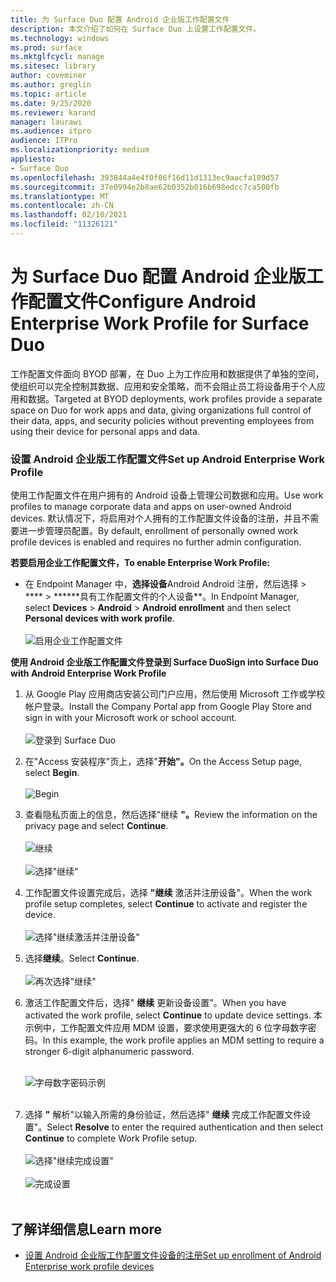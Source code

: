 ```yaml
---
title: 为 Surface Duo 配置 Android 企业版工作配置文件
description: 本文介绍了如何在 Surface Duo 上设置工作配置文件。
ms.technology: windows
ms.prod: surface
ms.mktglfcycl: manage
ms.sitesec: library
author: coveminer
ms.author: greglin
ms.topic: article
ms.date: 9/25/2020
ms.reviewer: karand
manager: laurawi
ms.audience: itpro
audience: ITPro
ms.localizationpriority: medium
appliesto:
- Surface Duo
ms.openlocfilehash: 393844a4e4f0f06f16d11d1313ec9aacfa109d57
ms.sourcegitcommit: 37e0994e2b8ae62b0352b016b698edcc7ca500fb
ms.translationtype: MT
ms.contentlocale: zh-CN
ms.lasthandoff: 02/10/2021
ms.locfileid: "11326121"
---
```

# <span data-ttu-id="baa61-103">为 Surface Duo 配置 Android 企业版工作配置文件</span><span class="sxs-lookup"><span data-stu-id="baa61-103">Configure Android Enterprise Work Profile for Surface Duo</span></span>

<span data-ttu-id="baa61-104">工作配置文件面向 BYOD 部署，在 Duo 上为工作应用和数据提供了单独的空间，使组织可以完全控制其数据、应用和安全策略，而不会阻止员工将设备用于个人应用和数据。</span><span class="sxs-lookup"><span data-stu-id="baa61-104">Targeted at  BYOD deployments, work profiles provide a separate space on Duo for work apps and data, giving organizations full control of their data, apps, and security policies without preventing employees from using their device for personal apps and data.</span></span>

### <span data-ttu-id="baa61-105">设置 Android 企业版工作配置文件</span><span class="sxs-lookup"><span data-stu-id="baa61-105">Set up Android Enterprise Work Profile</span></span>

<span data-ttu-id="baa61-106">使用工作配置文件在用户拥有的 Android 设备上管理公司数据和应用。</span><span class="sxs-lookup"><span data-stu-id="baa61-106">Use work profiles to manage corporate data and apps on user-owned Android devices.</span></span> <span data-ttu-id="baa61-107">默认情况下，将启用对个人拥有的工作配置文件设备的注册，并且不需要进一步管理员配置。</span><span class="sxs-lookup"><span data-stu-id="baa61-107">By default, enrollment of personally owned work profile devices is enabled and requires no further admin configuration.</span></span>  

**<span data-ttu-id="baa61-108">若要启用企业工作配置文件，</span><span class="sxs-lookup"><span data-stu-id="baa61-108">To enable Enterprise Work Profile:</span></span>**

- <span data-ttu-id="baa61-109">在 Endpoint Manager 中，**选择设备**Android Android 注册，然后选择  >  \*\*\*\*  >  \*\*\*\*\*\*具有工作配置文件的个人设备\*\*。</span><span class="sxs-lookup"><span data-stu-id="baa61-109">In Endpoint Manager, select **Devices** > **Android** > **Android enrollment** and then select **Personal devices with work profile**.</span></span>
<br><br>
 ![启用企业工作配置文件](images/enroll-start.png)

 
**<span data-ttu-id="baa61-111">使用 Android 企业版工作配置文件登录到 Surface Duo</span><span class="sxs-lookup"><span data-stu-id="baa61-111">Sign into Surface Duo with Android Enterprise Work Profile</span></span>**

1. <span data-ttu-id="baa61-112">从 Google Play 应用商店安装公司门户应用，然后使用 Microsoft 工作或学校帐户登录。</span><span class="sxs-lookup"><span data-stu-id="baa61-112">Install the Company Portal app from Google Play Store and sign in with your Microsoft work or school account.</span></span><br><br>
![登录到 Surface Duo](images/duo-wp-1.png)
 
2. <span data-ttu-id="baa61-114">在"Access 安装程序"页上，选择"**开始"。**</span><span class="sxs-lookup"><span data-stu-id="baa61-114">On the Access Setup page, select **Begin**.</span></span><br><br>
![Begin](images/duo-wp-2.png)

3. <span data-ttu-id="baa61-116">查看隐私页面上的信息，然后选择"继续 **"。**</span><span class="sxs-lookup"><span data-stu-id="baa61-116">Review the information on the privacy page and select **Continue**.</span></span><br><br>
 ![继续](images/duo-wp-3.png)
<br><br>
 ![选择"继续"](images/duo-wp-4.png)
 
4. <span data-ttu-id="baa61-119">工作配置文件设置完成后，选择 **"继续** 激活并注册设备"。</span><span class="sxs-lookup"><span data-stu-id="baa61-119">When the work profile setup completes, select **Continue** to activate and register the device.</span></span><br><br>
 ![选择"继续激活并注册设备"](images/duo-wp-5.png)

5. <span data-ttu-id="baa61-121">选择**继续**。</span><span class="sxs-lookup"><span data-stu-id="baa61-121">Select **Continue**.</span></span><br><br>
 ![再次选择"继续"](images/duo-wp-6.png)

6. <span data-ttu-id="baa61-123">激活工作配置文件后，选择" **继续** 更新设备设置"。</span><span class="sxs-lookup"><span data-stu-id="baa61-123">When you have activated the work profile, select **Continue** to update device settings.</span></span> <span data-ttu-id="baa61-124">本示例中，工作配置文件应用 MDM 设置，要求使用更强大的 6 位字母数字密码。</span><span class="sxs-lookup"><span data-stu-id="baa61-124">In this example, the work profile applies an MDM setting to require a stronger 6-digit alphanumeric password.</span></span> <br><br>

     ![字母数字密码示例](images/duo-wp-7.png)<br><br>
7. <span data-ttu-id="baa61-126">选择 **"** 解析"以输入所需的身份验证，然后选择" **继续** 完成工作配置文件设置"。</span><span class="sxs-lookup"><span data-stu-id="baa61-126">Select **Resolve** to enter the required authentication and then select **Continue** to complete Work Profile setup.</span></span> <br><br>
     ![选择"继续完成设置"](images/duo-wp-8.png)<br><br>
     ![完成设置](images/duo-wp-9.png)<br><br>

## <span data-ttu-id="baa61-129">了解详细信息</span><span class="sxs-lookup"><span data-stu-id="baa61-129">Learn more</span></span>

- [<span data-ttu-id="baa61-130">设置 Android 企业版工作配置文件设备的注册</span><span class="sxs-lookup"><span data-stu-id="baa61-130">Set up enrollment of Android Enterprise work profile devices</span></span>](https://docs.microsoft.com/mem/intune/enrollment/android-work-profile-enroll)

